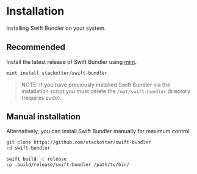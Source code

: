 # Installation

Installing Swift Bundler on your system.

## Recommended

Install the latest release of Swift Bundler using [mint](https://github.com/yonaskolb/Mint).

```sh
mint install stackotter/swift-bundler
```

> NOTE: If you have previously installed Swift Bundler via the installation script you must delete the `/opt/swift-bundler` directory (requires sudo).

## Manual installation

Alternatively, you can install Swift Bundler manually for maximum control.

```sh
git clone https://github.com/stackotter/swift-bundler
cd swift-bundler

swift build -c release
cp .build/release/swift-bundler /path/to/bin/
```

